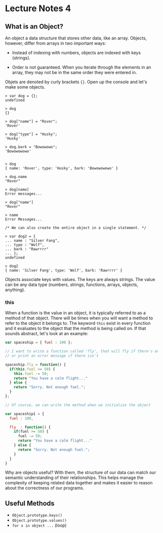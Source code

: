 # Lecture Notes 4

## What is an Object?

An object a data structure that stores other data, like an array. Objects,
however, differ from arrays in two important ways:

* Instead of indexing with numbers, objects are indexed with keys (strings).

* Order is not guaranteed. When you iterate through the elements in an array,
they may not be in the same order they were entered in.

Objets are denoted by curly brackets `{}`. Open up the console and let's make
some objects.

```
> var dog = {};
undefined

> dog
{}

> dog["name"] = "Rover";
'Rover'

> dog["type"] = "Husky";
'Husky'

> dog.bark = "Bowowowo";
'Bowowowowo'


> dog
{ name: 'Rover', type: 'Husky', bark: 'Bowowowowo' }

> dog.name
"Rover"

> dog[name]
Error messages...

> dog["name"]
"Rover"

> name
Error Messages...

/* We can also create the entire object in a single statement. */

> var dog2 = {
... name : "Silver Fang",
... type : "Wolf",
... bark : "Rawrrrr"
... };
undefined

> dog2
{ name: 'Silver Fang', type: 'Wolf', bark: 'Rawrrrr' }

```

Objects associate keys with values. The keys are always strings. The value can
be any data type (numbers, strings, functions, arrays, objects, anything).

### this

When a function is the value in an object, it is typically referred to as
a method of that object. There will be times when you will want a method to refer
to the object it belongs to. The keyword `this` exist in every function and it
evaluates to the object that the method is being called on. If that sounds
abstract, let's look at an example:

```js
var spaceship = { fuel : 100 };

// I want to write a function called 'fly', that will fly if there's enough fuel
// or print an error message if there isn't

spaceship.fly = function() {
  if(this.fuel >= 50) {
    this.fuel -= 50;
    return "You have a calm flight..."
  } else {
    return "Sorry. Not enough fuel.";
  }
};

// Of course, we can write the method when we initialize the object

var spaceship1 = {
  fuel : 100,

  fly  : function() {
    if(fuel >= 50) {
      fuel -= 50;
      return "You have a calm flight..."
    } else {
      return "Sorry. Not enough fuel.";
    }
  }
}
```

Why are objects useful? With them, the structure of our data can match our
semantic understanding of their relationships. This helps manage the complexity
of keeping related data together and makes it easier to reason about the
correctness of our programs.

## Useful Methods

* `Object.prototype.keys()`
* `Object.prototype.values()`
* `for x in object ...` (loop)
